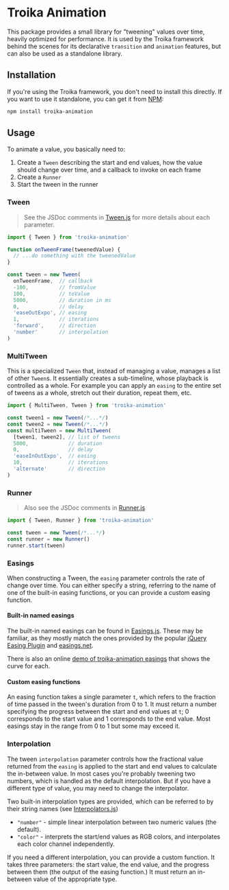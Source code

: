 # Troika Animation

This package provides a small library for "tweening" values over time, heavily optimized for performance. It is used by the Troika framework behind the scenes for its declarative `transition` and `animation` features, but can also be used as a standalone library.

## Installation

If you're using the Troika framework, you don't need to install this directly. If you want to use it standalone, you can get it from [NPM](https://www.npmjs.com/package/troika-animation):

```sh
npm install troika-animation
```

## Usage

To animate a value, you basically need to:

1. Create a `Tween` describing the start and end values, how the value should change over time, and a callback to invoke on each frame
2. Create a `Runner`
3. Start the tween in the runner

### Tween

> See the JSDoc comments in [Tween.js](./src/Tween.js) for more details about each parameter.

```js
import { Tween } from 'troika-animation'

function onTweenFrame(tweenedValue) {
  // ...do something with the tweenedValue
}

const tween = new Tween(
  onTweenFrame,  // callback
  -100,          // fromValue
  100,           // toValue
  5000,          // duration in ms
  0,             // delay
  'easeOutExpo', // easing
  1,             // iterations
  'forward',     // direction
  'number'       // interpolation
)
```

### MultiTween

This is a specialized `Tween` that, instead of managing a value, manages a list of other `Tween`s. It essentially creates a sub-timeline, whose playback is controlled as a whole. For example you can apply an `easing` to the entire set of tweens as a whole, stretch out their duration, repeat them, etc.

```js
import { MultiTween, Tween } from 'troika-animation'

const tween1 = new Tween(/*...*/)
const tween2 = new Tween(/*...*/)
const multiTween = new MultiTween(
  [tween1, tween2], // list of tweens
  5000,             // duration
  0,                // delay
  'easeInOutExpo',  // easing
  10,               // iterations
  'alternate'       // direction
)
```

### Runner

> Also see the JSDoc comments in [Runner.js](./src/Runner.js)

```js
import { Tween, Runner } from 'troika-animation'

const tween = new Tween(/*...*/)
const runner = new Runner()
runner.start(tween)
```


### Easings

When constructing a Tween, the `easing` parameter controls the rate of change over time. You can either specify a string, referring to the name of one of the built-in easing functions, or you can provide a custom easing function.

#### Built-in named easings

The built-in named easings can be found in [Easings.js](./src/Easings.js). These may be familiar, as they mostly match the ones provided by the popular [jQuery Easing Plugin](https://github.com/danro/jquery-easing/blob/master/jquery.easing.js) and [easings.net](https://easings.net).

There is also an online [demo of troika-animation easings](https://troika-examples.netlify.com/#easings) that shows the curve for each.

#### Custom easing functions

An easing function takes a single parameter `t`, which refers to the fraction of time passed in the tween's duration from 0 to 1. It must return a number specifying the progress between the start and end values at `t`; 0 corresponds to the start value and 1 corresponds to the end value. Most easings stay in the range from 0 to 1 but some may exceed it.


### Interpolation

The tween `interpolation` parameter controls how the fractional value returned from the `easing` is applied to the start and end values to calculate the in-between value. In most cases you're probably tweening two numbers, which is handled as the default interpolation. But if you have a different type of value, you may need to change the interpolator.

Two built-in interpolation types are provided, which can be referred to by their string names (see [Interpolators.js](./src/Interpolators.js))

- `"number"` - simple linear interpolation between two numeric values (the default).
- `"color"` - interprets the start/end values as RGB colors, and interpolates each color channel independently.

If you need a different interpolation, you can provide a custom function. It takes three parameters: the start value, the end value, and the progress between them (the output of the easing function.) It must return an in-between value of the appropriate type.
